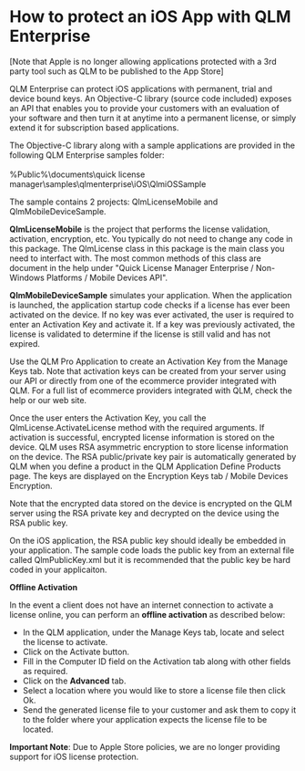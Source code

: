 # How to protect an iOS App with QLM Enterprise

\[Note that Apple is no longer allowing applications protected with a 3rd party tool such as QLM to be published to the App Store]

QLM Enterprise can protect iOS applications with permanent, trial and device bound keys. An Objective-C library (source code included) exposes an API that enables you to provide your customers with an evaluation of your software and then turn it at anytime into a permanent license, or simply extend it for subscription based applications.

The Objective-C library along with a sample applications are provided in the following QLM Enterprise  samples folder:\
\
&#x20;       %Public%\documents\quick license manager\samples\qlmenterprise\iOS\QlmiOSSample

The sample contains 2 projects: QlmLicenseMobile and QlmMobileDeviceSample.

**QlmLicenseMobile** is the project that performs the license validation, activation, encryption, etc. You typically do not need to change any code in this package. The QlmLicense class in this package is the main class you need to interfact with. The most common methods of this class are document in the help under "Quick License Manager Enterprise / Non-Windows Platforms / Mobile Devices API".

**QlmMobileDeviceSample** simulates your application. When the application is launched, the application startup code checks if a license has ever been activated on the device. If no key was ever activated, the user is required to enter an Activation Key and activate it. If a key was previously activated, the license is validated to determine if the license is still valid and has not expired.

Use the QLM Pro Application to create an Activation Key from the Manage Keys tab. Note that activation keys can be created from your server using our API or directly from one of the ecommerce provider integrated with QLM. For a full list of ecommerce providers integrated with QLM, check the help or our web site.

Once the user enters the Activation Key, you call the QlmLicense.ActivateLicense method with the required arguments. If activation is successful, encrypted license information is stored on the device. QLM uses RSA asymmetric encryption to store license information on the device. The RSA public/private key pair is automatically generated by QLM when you define a product in the QLM Application Define Products page. The keys are displayed on the Encryption Keys tab / Mobile Devices Encryption.

Note that the encrypted data stored on the device is encrypted on the QLM server using the RSA private key and decrypted on the device using the RSA public key.

On the iOS application, the RSA public key should ideally be embedded in your application. The sample code loads the public key from an external file called QlmPublicKey.xml but it is recommended that the public key be hard coded in your applicaiton.

&#x20;

**Offline Activation**

In the event a client does not have an internet connection to activate a license online, you can perform an **offline activation** as described below:

* In the QLM application, under the Manage Keys tab, locate and select the license to activate.
* Click on the Activate button.
* Fill in the Computer ID field on the Activation tab along with other fields as required.
* Click on the **Advanced** tab.
* Select a location where you would like to store a license file then click Ok.
* Send the generated license file to your customer and ask them to copy it to the folder where your application expects the license file to be located.

**Important Note**: Due to Apple Store policies, we are no longer providing support for iOS license protection.
